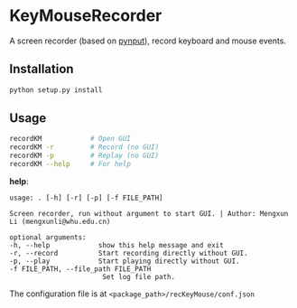# KeyMouseRecorder
A screen recorder (based on [pynput](https://pypi.org/project/pynput/)), record keyboard and mouse events.

## Installation
```bash
python setup.py install
```

## Usage
```bash
recordKM            # Open GUI
recordKM -r         # Record (no GUI)
recordKM -p         # Replay (no GUI)
recordKM --help     # For help
```

**help**:
```
usage: . [-h] [-r] [-p] [-f FILE_PATH]  

Screen recorder, run without argument to start GUI. | Author: Mengxun Li (mengxunli@whu.edu.cn)  

optional arguments:  
-h, --help            show this help message and exit  
-r, --record          Start recording directly without GUI.  
-p, --play            Start playing directly without GUI.  
-f FILE_PATH, --file_path FILE_PATH  
                       Set log file path.
```
The configuration file is at `<package_path>/recKeyMouse/conf.json`
